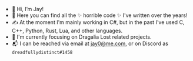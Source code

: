 - 👋 Hi, I’m Jay!
- 👀 Here you can find all the ✨ horrible code ✨ I've written over the years!
- ✍ At the moment I'm mainly working in C#, but in the past I've used C, C++, Python, Rust, Lua, and other languages.
- 🐉 I'm currently focusing on Dragalia Lost related projects.
- 📬 I can be reached via email at jay0@me.com, or on Discord as `dreadfullydistinct#1458`
